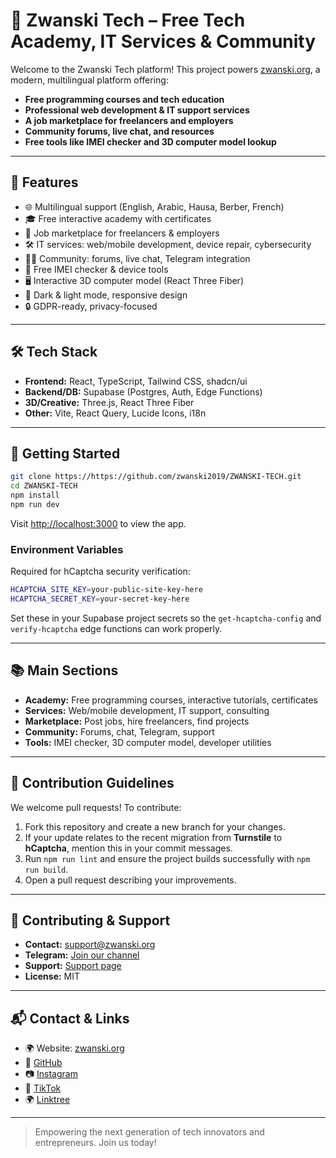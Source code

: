 # 🌟 Zwanski Tech – Free Tech Academy, IT Services & Community

Welcome to the Zwanski Tech platform! This project powers [zwanski.org](https://zwanski.org), a modern, multilingual platform offering:

- **Free programming courses and tech education**
- **Professional web development & IT support services**
- **A job marketplace for freelancers and employers**
- **Community forums, live chat, and resources**
- **Free tools like IMEI checker and 3D computer model lookup**

---

## 🚀 Features

- 🌐 Multilingual support (English, Arabic, Hausa, Berber, French)
- 🎓 Free interactive academy with certificates
- 💼 Job marketplace for freelancers & employers
- 🛠️ IT services: web/mobile development, device repair, cybersecurity
- 🧑‍💻 Community: forums, live chat, Telegram integration
- 📱 Free IMEI checker & device tools
- 🖥️ Interactive 3D computer model (React Three Fiber)
- 🌙 Dark & light mode, responsive design
- 🔒 GDPR-ready, privacy-focused

---

## 🛠️ Tech Stack

- **Frontend:** React, TypeScript, Tailwind CSS, shadcn/ui
- **Backend/DB:** Supabase (Postgres, Auth, Edge Functions)
- **3D/Creative:** Three.js, React Three Fiber
- **Other:** Vite, React Query, Lucide Icons, i18n

---

## 🏁 Getting Started

```bash
git clone https://https://github.com/zwanski2019/ZWANSKI-TECH.git
cd ZWANSKI-TECH
npm install
npm run dev
```

Visit [http://localhost:3000](http://localhost:3000) to view the app.

### Environment Variables

Required for hCaptcha security verification:

```bash
HCAPTCHA_SITE_KEY=your-public-site-key-here
HCAPTCHA_SECRET_KEY=your-secret-key-here
```

Set these in your Supabase project secrets so the `get-hcaptcha-config` and `verify-hcaptcha` edge functions can work properly.

---

## 📚 Main Sections

- **Academy:** Free programming courses, interactive tutorials, certificates
- **Services:** Web/mobile development, IT support, consulting
- **Marketplace:** Post jobs, hire freelancers, find projects
- **Community:** Forums, chat, Telegram, support
- **Tools:** IMEI checker, 3D computer model, developer utilities

---

## 📝 Contribution Guidelines

We welcome pull requests! To contribute:

1. Fork this repository and create a new branch for your changes.
2. If your update relates to the recent migration from **Turnstile** to **hCaptcha**, mention this in your commit messages.
3. Run `npm run lint` and ensure the project builds successfully with `npm run build`.
4. Open a pull request describing your improvements.

---

## 🤝 Contributing & Support

- **Contact:** [support@zwanski.org](mailto:support@zwanski.org)
- **Telegram:** [Join our channel](https://t.me/zwanski_tech)
- **Support:** [Support page](https://zwanski.org/support)
- **License:** MIT

---

## 📬 Contact & Links

- 🌍 Website: [zwanski.org](https://zwanski.org)
- 🔗 [GitHub](https://github.com/zwanski2019)
- 📷 [Instagram](https://www.instagram.com/mohamed_zwanski)
- 🎥 [TikTok](https://www.tiktok.com/@zwanski.m)
- 🌍 [Linktree](https://linktr.ee/zwanski)

---

> Empowering the next generation of tech innovators and entrepreneurs. Join us today!
